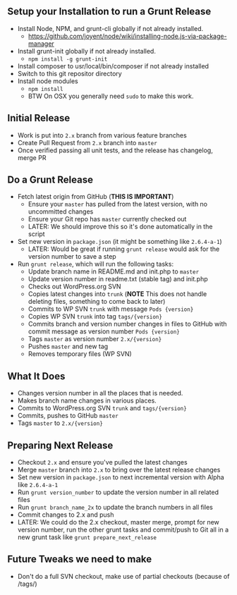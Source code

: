 ## Setup your Installation to run a Grunt Release
* Install Node, NPM, and grunt-cli globally if not already installed.
    * https://github.com/joyent/node/wiki/installing-node.js-via-package-manager
* Install grunt-init globally if not already installed.
    * `npm install -g grunt-init`
* Install composer to usr/local/bin/composer if not already installed
* Switch to this git repositor directory 
* Install node modules
    * `npm install`
    * BTW On OSX you generally need `sudo` to make this work.

## Initial Release
* Work is put into `2.x` branch from various feature branches
* Create Pull Request from `2.x` branch into `master`
* Once verified passing all unit tests, and the release has changelog, merge PR

## Do a Grunt Release
* Fetch latest origin from GitHub (**THIS IS IMPORTANT**)
    * Ensure your `master` has pulled from the latest version, with no uncommitted changes
    * Ensure your Git repo has `master` currently checked out
    * LATER: We should improve this so it's done automatically in the script
* Set new version in `package.json` (it might be something like `2.6.4-a-1`)
    * LATER: Would be great if running `grunt release` would ask for the version number to save a step
* Run `grunt release`, which will run the following tasks:
    * Update branch name in README.md and init.php to `master`
    * Update version number in readme.txt (stable tag) and init.php
    * Checks out WordPress.org SVN
    * Copies latest changes into `trunk` (**NOTE** This does not handle deleting files, something to come back to later)
    * Commits to WP SVN `trunk` with message `Pods {version}`
    * Copies WP SVN `trunk` into tag `tags/{version}`
    * Commits branch and version number changes in files to GitHub with commit message as version number `Pods {version}`
    * Tags `master` as version number `2.x/{version}`
    * Pushes `master` and new tag
    * Removes temporary files (WP SVN)
    
## What It Does
* Changes version number in all the places that is needed.
* Makes branch name changes in various places.
* Commits to WordPress.org SVN `trunk` and `tags/{version}`
* Commits, pushes to GitHub `master`
* Tags `master` to `2.x/{version}`

## Preparing Next Release
* Checkout `2.x` and ensure you've pulled the latest changes
* Merge `master` branch into `2.x` to bring over the latest release changes
* Set new version in `package.json` to next incremental version with Alpha like `2.6.4-a-1`
* Run `grunt version_number` to update the version number in all related files
* Run `grunt branch_name_2x` to update the branch numbers in all files
* Commit changes to 2.x and push
* LATER: We could do the 2.x checkout, master merge, prompt for new version number, run the other grunt tasks and commit/push to Git all in a new grunt task like `grunt prepare_next_release`

## Future Tweaks we need to make
* Don't do a full SVN checkout, make use of partial checkouts (because of /tags/)
